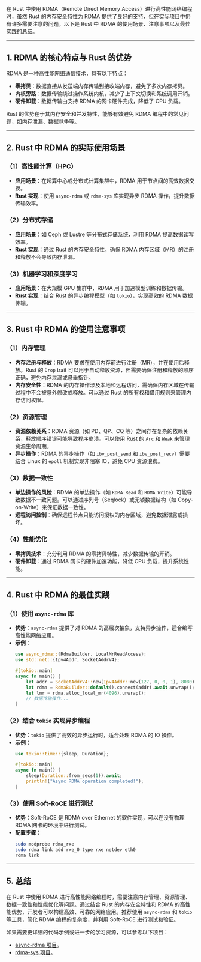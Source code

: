 在 Rust 中使用 RDMA（Remote Direct Memory Access）进行高性能网络编程时，虽然 Rust 的内存安全特性为 RDMA 提供了良好的支持，但在实际项目中仍有许多需要注意的问题。以下是 Rust 中 RDMA 的使用场景、注意事项以及最佳实践的总结。

---

## 1. **RDMA 的核心特点与 Rust 的优势**
RDMA 是一种高性能网络通信技术，具有以下特点：
- **零拷贝**：数据直接从发送端内存传输到接收端内存，避免了多次内存拷贝。
- **内核旁路**：数据传输绕过操作系统内核，减少了上下文切换和系统调用开销。
- **硬件卸载**：数据传输由支持 RDMA 的网卡硬件完成，降低了 CPU 负载。

Rust 的优势在于其内存安全和并发特性，能够有效避免 RDMA 编程中的常见问题，如内存泄漏、数据竞争等。

---

## 2. **Rust 中 RDMA 的实际使用场景**
### （1）高性能计算（HPC）
- **应用场景**：在超算中心或分布式计算集群中，RDMA 用于节点间的高效数据交换。
- **Rust 实现**：使用 `async-rdma` 或 `rdma-sys` 库实现异步 RDMA 操作，提升数据传输效率。

### （2）分布式存储
- **应用场景**：如 Ceph 或 Lustre 等分布式存储系统，利用 RDMA 提高数据读写效率。
- **Rust 实现**：通过 Rust 的内存安全特性，确保 RDMA 内存区域（MR）的注册和释放不会导致内存泄漏。

### （3）机器学习和深度学习
- **应用场景**：在大规模 GPU 集群中，RDMA 用于加速模型训练和数据传输。
- **Rust 实现**：结合 Rust 的异步编程模型（如 `tokio`），实现高效的 RDMA 数据传输。

---

## 3. **Rust 中 RDMA 的使用注意事项**
### （1）内存管理
- **内存注册与释放**：RDMA 要求在使用内存前进行注册（MR），并在使用后释放。Rust 的 `Drop` trait 可以用于自动释放资源，但需要确保注册和释放的顺序正确，避免内存泄漏或悬垂指针。
- **内存安全性**：RDMA 的内存操作涉及本地和远程访问，需确保内存区域在传输过程中不会被意外修改或释放。可以通过 Rust 的所有权和借用规则来管理内存访问权限。

### （2）资源管理
- **资源依赖关系**：RDMA 资源（如 PD、QP、CQ 等）之间存在复杂的依赖关系，释放顺序错误可能导致程序崩溃。可以使用 Rust 的 `Arc` 和 `Weak` 来管理资源生命周期。
- **异步操作**：RDMA 的异步操作（如 `ibv_post_send` 和 `ibv_post_recv`）需要结合 Linux 的 `epoll` 机制实现非阻塞 IO，避免 CPU 资源浪费。

### （3）数据一致性
- **单边操作的风险**：RDMA 的单边操作（如 `RDMA Read` 和 `RDMA Write`）可能导致数据不一致问题。可以通过序列号（Seqlock）或无锁数据结构（如 Copy-on-Write）来保证数据一致性。
- **远程访问控制**：确保远程节点只能访问授权的内存区域，避免数据泄露或损坏。

### （4）性能优化
- **零拷贝技术**：充分利用 RDMA 的零拷贝特性，减少数据传输的开销。
- **硬件卸载**：通过 RDMA 网卡的硬件加速功能，降低 CPU 负载，提升系统性能。

---

## 4. **Rust 中 RDMA 的最佳实践**
### （1）使用 `async-rdma` 库
- **优势**：`async-rdma` 提供了对 RDMA 的高层次抽象，支持异步操作，适合编写高性能网络应用。
- **示例**：
  ```rust
  use async_rdma::{RdmaBuilder, LocalMrReadAccess};
  use std::net::{Ipv4Addr, SocketAddrV4};

  #[tokio::main]
  async fn main() {
      let addr = SocketAddrV4::new(Ipv4Addr::new(127, 0, 0, 1), 8080);
      let rdma = RdmaBuilder::default().connect(addr).await.unwrap();
      let lmr = rdma.alloc_local_mr(4096).unwrap();
      // 数据传输操作...
  }
  ```

### （2）结合 `tokio` 实现异步编程
- **优势**：`tokio` 提供了高效的异步运行时，适合处理 RDMA 的 IO 操作。
- **示例**：
  ```rust
  use tokio::time::{sleep, Duration};

  #[tokio::main]
  async fn main() {
      sleep(Duration::from_secs(1)).await;
      println!("Async RDMA operation completed!");
  }
  ```

### （3）使用 Soft-RoCE 进行测试
- **优势**：Soft-RoCE 是 RDMA over Ethernet 的软件实现，可以在没有物理 RDMA 网卡的环境中进行测试。
- **配置步骤**：
  ```bash
  sudo modprobe rdma_rxe
  sudo rdma link add rxe_0 type rxe netdev eth0
  rdma link
  ```

---

## 5. **总结**
在 Rust 中使用 RDMA 进行高性能网络编程时，需要注意内存管理、资源管理、数据一致性和性能优化等问题。通过结合 Rust 的内存安全特性和 RDMA 的高性能优势，开发者可以构建高效、可靠的网络应用。推荐使用 `async-rdma` 和 `tokio` 等工具，简化 RDMA 编程的复杂度，并利用 Soft-RoCE 进行测试和验证。

如果需要更详细的代码示例或进一步的学习资源，可以参考以下项目：
- [async-rdma 项目](https://github.com/datenlord/async-rdma)。
- [rdma-sys 项目](https://docs.rs/rdma-sys/latest/rdma_sys/)。
